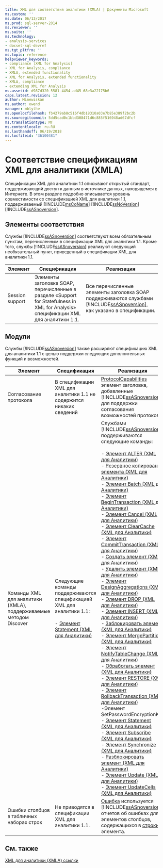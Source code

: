 ```yaml
---
title: XML для соответствия аналитики (XMLA) | Документы Microsoft
ms.custom: ''
ms.date: 06/13/2017
ms.prod: sql-server-2014
ms.reviewer: ''
ms.suite: ''
ms.technology:
- analysis-services
- docset-sql-devref
ms.tgt_pltfrm: ''
ms.topic: reference
helpviewer_keywords:
- compliance [XML for Analysis]
- XML for Analysis, compliance
- XMLA, extended functionality
- XML for Analysis, extended functionality
- XMLA, compliance
- extending XML for Analysis
ms.assetid: d987d320-5581-4454-ad45-68e3a22175b6
caps.latest.revision: 12
author: Minewiskan
ms.author: owend
manager: mblythe
ms.openlocfilehash: fb4279ab8c516f4db18310a03e7b85e389f2bc2b
ms.sourcegitcommit: 5dd5cad0c1bbd308471d6c885f516948ad67dfcf
ms.translationtype: MT
ms.contentlocale: ru-RU
ms.lasthandoff: 06/19/2018
ms.locfileid: "36100481"
---
```

# <a name="xml-for-analysis-compliance-xmla"></a>Соответствие спецификациям XML для аналитики (XMLA)
  Спецификации XML для аналитики 1.1 описывают открытый стандарт, поддерживающий доступ к данным в источнике данных, находящемся в Интернете. В этом разделе подробно описывается уровень совместимости со спецификацией XML для аналитики 1.1, поддерживаемый [!INCLUDE[msCoName](../../includes/msconame-md.md)] [!INCLUDE[ssNoVersion](../../includes/ssnoversion-md.md)] [!INCLUDE[ssASnoversion](../../includes/ssasnoversion-md.md)].  
  
## <a name="compliant-items"></a>Элементы соответствия  
 Службы [!INCLUDE[ssASnoversion](../../includes/ssasnoversion-md.md)] соответствуют всем обязательным пунктам, перечисленным в спецификации XML для аналитики 1.1. Кроме того, службы [!INCLUDE[ssASnoversion](../../includes/ssasnoversion-md.md)] реализуют следующий необязательный пункт, приведенный в спецификации XML для аналитики 1.1.  
  
|Элемент|Спецификация|Реализация|  
|----------|-------------------|--------------------|  
|Session support|Элементы заголовка SOAP, перечисленные в разделе «Support for Statefulness in XML for Analysis» спецификации XML для аналитики 1.1.|Все перечисленные элементы заголовка SOAP поддерживаются службами [!INCLUDE[ssASnoversion](../../includes/ssasnoversion-md.md)], как указано в спецификации.|  
  
## <a name="extensions"></a>Модули  
 Службы [!INCLUDE[ssASnoversion](../../includes/ssasnoversion-md.md)] также расширяют спецификацию XML для аналитики 1.1 с целью поддержки следующих дополнительных функций и возможностей.  
  
|Элемент|Спецификация|Реализация|  
|----------|-------------------|--------------------|  
|Согласование протокола|В спецификации XML для аналитики 1.1 не содержится никаких сведений|[ProtocolCapabilities](xml-elements-headers/protocolcapabilities-element-xmla.md) элемент заголовка, добавленные [!INCLUDE[ssASnoversion](../../includes/ssasnoversion-md.md)] для поддержки согласования возможностей протокола.|  
|Команды XML для аналитики (XMLA), поддерживаемые методом Discover|Следующие команды поддерживаются спецификацией XML для аналитики 1.1:<br /><br /> -   [Элемент Statement &#40;XML для Аналитики&#41;](xml-elements-commands/statement-element-xmla.md)|Службами [!INCLUDE[ssASnoversion](../../includes/ssasnoversion-md.md)] поддерживаются следующие команды:<br /><br /> -   [Элемент ALTER &#40;XML для Аналитики&#41;](xml-elements-commands/alter-element-xmla.md)<br />-   [Резервное копирование элемента &#40;XML для Аналитики&#41;](xml-elements-commands/backup-element-xmla.md)<br />-   [Элемент Batch &#40;XML для Аналитики&#41;](xml-elements-commands/batch-element-xmla.md)<br />-   [Элемент BeginTransaction &#40;XML для Аналитики&#41;](xml-elements-commands/begintransaction-element-xmla.md)<br />-   [Элемент Cancel &#40;XML для Аналитики&#41;](xml-elements-commands/cancel-element-xmla.md)<br />-   [Элемент ClearCache &#40;XML для Аналитики&#41;](xml-elements-commands/clearcache-element-xmla.md)<br />-   [Элемент CommitTransaction &#40;XML для Аналитики&#41;](xml-elements-commands/committransaction-element-xmla.md)<br />-   [Создать элемент &#40;XML для Аналитики&#41;](xml-elements-commands/create-element-xmla.md)<br />-   [Удалить элемент &#40;XML для Аналитики&#41;](xml-elements-commands/delete-element-xmla.md)<br />-   [Элемент DesignAggregations &#40;XML для Аналитики&#41;](xml-elements-commands/designaggregations-element-xmla.md)<br />-   [Элемент DROP &#40;XML для Аналитики&#41;](xml-elements-commands/drop-element-xmla.md)<br />-   [Элемент INSERT &#40;XML для Аналитики&#41;](xml-elements-commands/insert-element-xmla.md)<br />-   [Заблокировать элемент &#40;XML для Аналитики&#41;](xml-elements-commands/lock-element-xmla.md)<br />-   [Элемент MergePartitions &#40;XML для Аналитики&#41;](xml-elements-commands/mergepartitions-element-xmla.md)<br />-   [Элемент NotifyTableChange &#40;XML для Аналитики&#41;](xml-elements-commands/notifytablechange-element-xmla.md)<br />-   [Обработать элемент &#40;XML для Аналитики&#41;](xml-elements-commands/process-element-xmla.md)<br />-   [Элемент RESTORE &#40;XML для Аналитики&#41;](xml-elements-commands/restore-element-xmla.md)<br />-   [Элемент RollbackTransaction &#40;XML для Аналитики&#41;](xml-elements-commands/rollbacktransaction-element-xmla.md)<br />-Элемент SetPasswordEncryptionKey<br />-   [Элемент Statement &#40;XML для Аналитики&#41;](xml-elements-commands/statement-element-xmla.md)<br />-   [Элемент Subscribe &#40;XML для Аналитики&#41;](xml-elements-commands/subscribe-element-xmla.md)<br />-   [Элемент Synchronize &#40;XML для Аналитики&#41;](xml-elements-commands/synchronize-element-xmla.md)<br />-   [Разблокировать элемент &#40;XML для Аналитики&#41;](xml-elements-commands/unlock-element-xmla.md)<br />-   [Элемент Update &#40;XML для Аналитики&#41;](xml-elements-commands/update-element-xmla.md)<br />-   [Элемент UpdateCells &#40;XML для Аналитики&#41;](xml-elements-commands/updatecells-element-xmla.md)|  
|Ошибки столбцов в табличных наборах строк|Не приводятся в спецификации XML для аналитики 1.1.|[Ошибка](xml-elements-properties/error-element-xmla.md) используется [!INCLUDE[ssASnoversion](../../includes/ssasnoversion-md.md)] отчетов об ошибках для элементов столбцов, содержащихся в [строки](xml-elements-properties/error-element-xmla.md) элемента.|  
  
## <a name="see-also"></a>См. также  
 [XML для аналитики &#40;XMLA&#41; ссылки](xml-for-analysis-xmla-reference.md)  
  
  